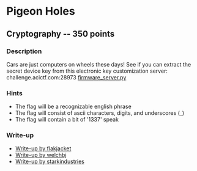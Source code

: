 # Pigeon Holes

## Cryptography -- 350 points

### Description

Cars are just computers on wheels these days! See if you can extract the secret device key from this electronic key customization server: challenge.acictf.com:28973 [firmware\_server.py](./firmware\_server.py)

### Hints

* The flag will be a recognizable english phrase
* The flag will consist of ascii characters, digits, and underscores (\_)
* The flag will contain a bit of '1337' speak


### Write-up

- [Write-up by flakjacket](https://github.com/flakjacket95/cyberstakes_2020/tree/master/crypto/pigeon_holes)
- [Write-up by welchbj](https://github.com/welchbj/ctf/tree/master/writeups/2020/CyberStakes/pigeon-holes)
- [Write-up by starkindustries](https://github.com/starkindustries/CyberStakes2020/tree/master/PigeonHoles)
